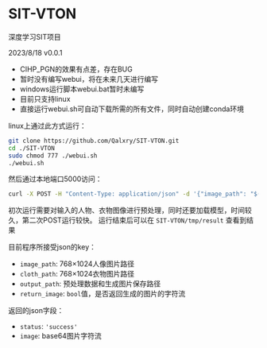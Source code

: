 # SIT-VTON

深度学习SIT项目

2023/8/18  v0.0.1
 - CIHP_PGN的效果有点差，存在BUG
 - 暂时没有编写webui，将在未来几天进行编写
 - windows运行脚本webui.bat暂时未编写
 - 目前只支持linux
 - 直接运行webui.sh可自动下载所需的所有文件，同时自动创建conda环境

linux上通过此方式运行：

```bash
git clone https://github.com/Qalxry/SIT-VTON.git
cd ./SIT-VTON
sudo chmod 777 ./webui.sh
./webui.sh
```

然后通过本地端口5000访问：

```bash
curl -X POST -H "Content-Type: application/json" -d '{"image_path": "$(pwd)/tmp/person/", "cloth_path": "$(pwd)/tmp/cloth/", "output_path": "$(pwd)/tmp/"}' http://127.0.0.1:5000/run
```

初次运行需要对输入的人物、衣物图像进行预处理，同时还要加载模型，时间较久，第二次POST运行较快。
运行结束后可以在 `SIT-VTON/tmp/result` 查看到结果

目前程序所接受json的key：
 - `image_path`: 768×1024人像图片路径
 - `cloth_path`: 768×1024衣物图片路径
 - `output_path`: 预处理数据和生成图片保存路径
 - `return_image`: `bool`值，是否返回生成的图片的字符流

返回的json字段：
 - `status`: `'success'`
 - `image`: base64图片字符流
